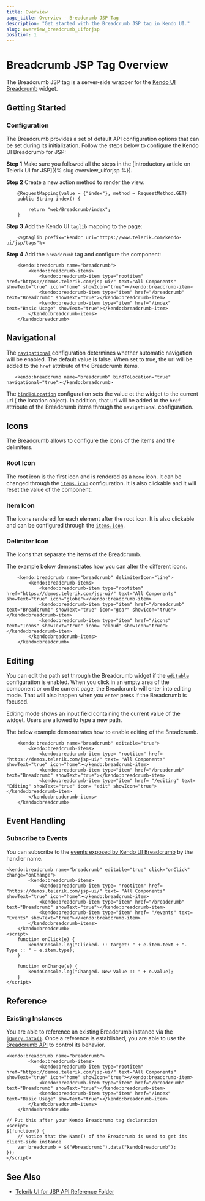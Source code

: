 ```yaml
---
title: Overview
page_title: Overview - Breadcrumb JSP Tag
description: "Get started with the Breadcrumb JSP tag in Kendo UI."
slug: overview_breadcrumb_uiforjsp
position: 1
---
```


# Breadcrumb JSP Tag Overview

The Breadcrumb JSP tag is a server-side wrapper for the [Kendo UI Breadcrumb](/api/javascript/ui/breadcrumb) widget.

## Getting Started

### Configuration

The Breadcrumb provides a set of default API configuration options that can be set during its initialization. Follow the steps below to configure the Kendo UI Breadcrumb for JSP:

**Step 1** Make sure you followed all the steps in the [introductory article on Telerik UI for JSP]({% slug overview_uiforjsp %}).

**Step 2** Create a new action method to render the view:

        @RequestMapping(value = {"index"}, method = RequestMethod.GET)
        public String index() {

            return "web/Breadcrumb/index";
        }

**Step 3** Add the Kendo UI `taglib` mapping to the page:

        <%@taglib prefix="kendo" uri="https://www.telerik.com/kendo-ui/jsp/tags"%>

**Step 4** Add the `breadcrumb` tag and configure the component:

        <kendo:breadcrumb name="breadcrumb">
			<kendo:breadcrumb-items>
				<kendo:breadcrumb-item type="rootitem" href="https://demos.telerik.com/jsp-ui/" text="All Components" showText="true" icon="home" showIcon="true"></kendo:breadcrumb-item>
				<kendo:breadcrumb-item type="item" href="/breadcrumb" text="Breadcrumb" showText="true"></kendo:breadcrumb-item>
				<kendo:breadcrumb-item type="item" href="/index" text="Basic Usage" showText="true"></kendo:breadcrumb-item>
			</kendo:breadcrumb-items>
		</kendo:breadcrumb>

## Navigational

The [`navigational`](/api/javascript/ui/breadcrumb/configuration/navigational) configuration determines whether automatic navigation will be enabled. The default value is false. When set to true, the url will be added to the `href` attribute of the Breadcrumb items.

       <kendo:breadcrumb name="breadcrumb" bindToLocation="true" navigational="true"></kendo:breadcrumb>

The [`bindToLocation`](/api/javascript/ui/breadcrumb/configuration/bindtolocation) configuration sets the value ot the widget to the current url ( the location object). In addition, that url will be added to the `href` attribute of the Breadcrumb items through the `navigational` configuration.

## Icons

The Breadcrumb allows to configure the icons of the items and the delimiters.

### Root Icon

The root icon is the first icon and is rendered as a `home` icon. It can be changed through the [`items.icon`](/api/javascript/ui/breadcrumb/configuration/items) configuration. It is also clickable and it will reset the value of the component.

### Item Icon

The icons rendered for each element after the root icon. It is also clickable and can be configured through the [`items.icon`](/api/javascript/ui/breadcrumb/configuration/items).

### Delimiter Icon

The icons that separate the items of the Breadcrumb. 

The example below demonstrates how you can alter the different icons.

        <kendo:breadcrumb name="breadcrumb" delimiterIcon="line">
			<kendo:breadcrumb-items>
				<kendo:breadcrumb-item type="rootitem" href="https://demos.telerik.com/jsp-ui/" text="All Components" showText="true" icon="globe"></kendo:breadcrumb-item>
				<kendo:breadcrumb-item type="item" href="/breadcrumb" text="Breadcrumb" showText="true" icon="gear" showIcon="true"></kendo:breadcrumb-item>
				<kendo:breadcrumb-item type="item" href="/icons" text="Icons" showText="true" icon= "cloud" showIcon="true"></kendo:breadcrumb-item>
			</kendo:breadcrumb-items>
		</kendo:breadcrumb>

## Editing

You can edit the path set through the Breadcrumb widget if the [`editable`](/api/javascript/ui/breadcrumb/configuration/editable) configuration is enabled. When you click in an empty area of the component or on the current page, the Breadcrumb will enter into editing mode. That will also happen when you `enter` press if the Breadcrumb is focused.

Editing mode shows an input field containing the current value of the widget. Users are allowed to type a new path.

The below example demonstrates how to enable editing of the Breadcrumb.

        <kendo:breadcrumb name="breadcrumb" editable="true">
			<kendo:breadcrumb-items>
				<kendo:breadcrumb-item type= "rootitem" href= "https://demos.telerik.com/jsp-ui/" text= "All Components" showText="true" icon="home"></kendo:breadcrumb-item>
				<kendo:breadcrumb-item type="item" href="/breadcrumb" text="Breadcrumb" showText="true"></kendo:breadcrumb-item>
				<kendo:breadcrumb-item type="item" href= "/editing" text= "Editing" showText="true" icon= "edit" showIcon="true"></kendo:breadcrumb-item>
			</kendo:breadcrumb-items>
		</kendo:breadcrumb>

## Event Handling

### Subscribe to Events

You can subscribe to the [events exposed by Kendo UI Breadcrumb](/api/javascript/ui/breadcrumb#events) by the handler name.

    <kendo:breadcrumb name="breadcrumb" editable="true" click="onClick" change="onChange">
			<kendo:breadcrumb-items>
				<kendo:breadcrumb-item type= "rootitem" href= "https://demos.telerik.com/jsp-ui/" text= "All Components" showText="true" icon="home"></kendo:breadcrumb-item>
				<kendo:breadcrumb-item type="item" href="/breadcrumb" text="Breadcrumb" showText="true"></kendo:breadcrumb-item>
				<kendo:breadcrumb-item type="item" href= "/events" text= "Events" showText="true"></kendo:breadcrumb-item>
			</kendo:breadcrumb-items>
		</kendo:breadcrumb>
    <script>
	    function onClick(e) {
	        kendoConsole.log("Clicked. :: target: " + e.item.text + ". Type :: " + e.item.type);
	    }

	    function onChange(e) {
	        kendoConsole.log("Changed. New Value :: " + e.value);
	    }
    </script>
## Reference

### Existing Instances

You are able to reference an existing Breadcrumb instance via the [`jQuery.data()`](https://api.jquery.com/jQuery.data/). Once a reference is established, you are able to use the [Breadcrumb API](/api/javascript/ui/breadcrumb#methods) to control its behavior.

    <kendo:breadcrumb name="breadcrumb">
			<kendo:breadcrumb-items>
				<kendo:breadcrumb-item type="rootitem" href="https://demos.telerik.com/jsp-ui/" text="All Components" showText="true" icon="home" showIcon="true"></kendo:breadcrumb-item>
				<kendo:breadcrumb-item type="item" href="/breadcrumb" text="Breadcrumb" showText="true"></kendo:breadcrumb-item>
				<kendo:breadcrumb-item type="item" href="/index" text="Basic Usage" showText="true"></kendo:breadcrumb-item>
			</kendo:breadcrumb-items>
		</kendo:breadcrumb>
    
    // Put this after your Kendo Breadcrumb tag declaration
    <script>
    $(function() {
        // Notice that the Name() of the Breadcrumb is used to get its client-side instance
        var breadcrumb = $("#breadcrumb").data("kendoBreadcrumb");
    });
    </script>

## See Also

* [Telerik UI for JSP API Reference Folder](/api/jsp/breadcrumb)
